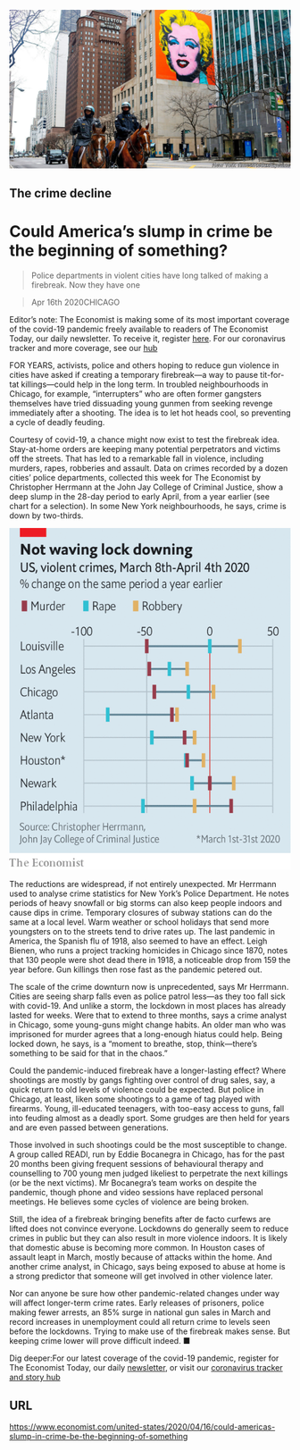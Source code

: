 ![](./images/20200418_USP501.jpg)

## The crime decline

# Could America’s slump in crime be the beginning of something?

> Police departments in violent cities have long talked of making a firebreak. Now they have one

> Apr 16th 2020CHICAGO

Editor’s note: The Economist is making some of its most important coverage of the covid-19 pandemic freely available to readers of The Economist Today, our daily newsletter. To receive it, register [here](https://www.economist.com//newslettersignup). For our coronavirus tracker and more coverage, see our [hub](https://www.economist.com//coronavirus)

FOR YEARS, activists, police and others hoping to reduce gun violence in cities have asked if creating a temporary firebreak—a way to pause tit-for-tat killings—could help in the long term. In troubled neighbourhoods in Chicago, for example, “interrupters” who are often former gangsters themselves have tried dissuading young gunmen from seeking revenge immediately after a shooting. The idea is to let hot heads cool, so preventing a cycle of deadly feuding.

Courtesy of covid-19, a chance might now exist to test the firebreak idea. Stay-at-home orders are keeping many potential perpetrators and victims off the streets. That has led to a remarkable fall in violence, including murders, rapes, robberies and assault. Data on crimes recorded by a dozen cities’ police departments, collected this week for The Economist by Christopher Herrmann at the John Jay College of Criminal Justice, show a deep slump in the 28-day period to early April, from a year earlier (see chart for a selection). In some New York neighbourhoods, he says, crime is down by two-thirds.

![](./images/20200418_USC224.png)

The reductions are widespread, if not entirely unexpected. Mr Herrmann used to analyse crime statistics for New York’s Police Department. He notes periods of heavy snowfall or big storms can also keep people indoors and cause dips in crime. Temporary closures of subway stations can do the same at a local level. Warm weather or school holidays that send more youngsters on to the streets tend to drive rates up. The last pandemic in America, the Spanish flu of 1918, also seemed to have an effect. Leigh Bienen, who runs a project tracking homicides in Chicago since 1870, notes that 130 people were shot dead there in 1918, a noticeable drop from 159 the year before. Gun killings then rose fast as the pandemic petered out.

The scale of the crime downturn now is unprecedented, says Mr Herrmann. Cities are seeing sharp falls even as police patrol less—as they too fall sick with covid-19. And unlike a storm, the lockdown in most places has already lasted for weeks. Were that to extend to three months, says a crime analyst in Chicago, some young-guns might change habits. An older man who was imprisoned for murder agrees that a long-enough hiatus could help. Being locked down, he says, is a “moment to breathe, stop, think—there’s something to be said for that in the chaos.”

Could the pandemic-induced firebreak have a longer-lasting effect? Where shootings are mostly by gangs fighting over control of drug sales, say, a quick return to old levels of violence could be expected. But police in Chicago, at least, liken some shootings to a game of tag played with firearms. Young, ill-educated teenagers, with too-easy access to guns, fall into feuding almost as a deadly sport. Some grudges are then held for years and are even passed between generations.

Those involved in such shootings could be the most susceptible to change. A group called READI, run by Eddie Bocanegra in Chicago, has for the past 20 months been giving frequent sessions of behavioural therapy and counselling to 700 young men judged likeliest to perpetrate the next killings (or be the next victims). Mr Bocanegra’s team works on despite the pandemic, though phone and video sessions have replaced personal meetings. He believes some cycles of violence are being broken.

Still, the idea of a firebreak bringing benefits after de facto curfews are lifted does not convince everyone. Lockdowns do generally seem to reduce crimes in public but they can also result in more violence indoors. It is likely that domestic abuse is becoming more common. In Houston cases of assault leapt in March, mostly because of attacks within the home. And another crime analyst, in Chicago, says being exposed to abuse at home is a strong predictor that someone will get involved in other violence later.

Nor can anyone be sure how other pandemic-related changes under way will affect longer-term crime rates. Early releases of prisoners, police making fewer arrests, an 85% surge in national gun sales in March and record increases in unemployment could all return crime to levels seen before the lockdowns. Trying to make use of the firebreak makes sense. But keeping crime lower will prove difficult indeed. ■

Dig deeper:For our latest coverage of the covid-19 pandemic, register for The Economist Today, our daily [newsletter](https://www.economist.com//newslettersignup), or visit our [coronavirus tracker and story hub](https://www.economist.com//coronavirus)

## URL

https://www.economist.com/united-states/2020/04/16/could-americas-slump-in-crime-be-the-beginning-of-something
